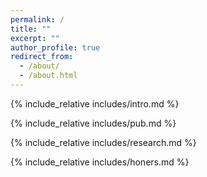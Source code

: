 ```yaml
---
permalink: /
title: ""
excerpt: ""
author_profile: true
redirect_from: 
  - /about/
  - /about.html
---
```


<span class='anchor' id='about-me'></span>
{% include_relative includes/intro.md %}


<!-- {% include_relative includes/news.md %} -->

{% include_relative includes/pub.md %}

{% include_relative includes/research.md %}

{% include_relative includes/honers.md %}

<!-- {% include_relative includes/others.md %} -->
